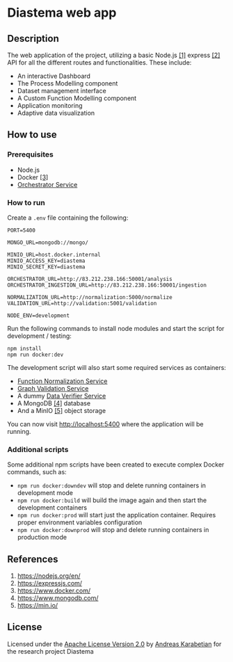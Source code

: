 # Diastema web app

## Description
The web application of the project, utilizing a basic Node.js [[1]](#1) express [[2]](#2) API for all the different routes and functionalities. These include:
- An interactive Dashboard
- The Process Modelling component
- Dataset management interface
- A Custom Function Modelling component
- Application monitoring
- Adaptive data visualization

## How to use

### Prerequisites
- Node.js
- Docker [[3]](#3)
- [Orchestrator Service](https://github.com/DIASTEMA-UPRC/orchestrator)

### How to run

Create a `.env` file containing the following:

```
PORT=5400

MONGO_URL=mongodb://mongo/

MINIO_URL=host.docker.internal
MINIO_ACCESS_KEY=diastema
MINIO_SECRET_KEY=diastema

ORCHESTRATOR_URL=http://83.212.238.166:50001/analysis
ORCHESTRATOR_INGESTION_URL=http://83.212.238.166:50001/ingestion

NORMALIZATION_URL=http://normalization:5000/normalize
VALIDATION_URL=http://validation:5001/validation

NODE_ENV=development
```

Run the following commands to install node modules and start the script for development / testing:
```
npm install
npm run docker:dev
```

The development script will also start some required services as containers:
- [Function Normalization Service](https://github.com/DIASTEMA-UPRC/complex-function-normalization)
- [Graph Validation Service](https://github.com/DIASTEMA-UPRC/graph-validation-service)
- A dummy [Data Verifier Service](https://github.com/DIASTEMA-UPRC/data-verifier)
- A MongoDB [[4]](#4) database
- And a MinIO [[5]](#5) object storage

You can now visit [http://localhost:5400](http://localhost:5400) where the application will be running.

### Additional scripts

Some additional npm scripts have been created to execute complex Docker commands, such as:
- `npm run docker:downdev` will stop and delete running containers in development mode
- `npm run docker:build` will build the image again and then start the development containers
- `npm run docker:prod` will start just the application container. Requires proper environment variables configuration
- `npm run docker:downprod` will stop and delete running containers in production mode

## References
1. <a id="1">https://nodejs.org/en/</a>
2. <a id="2">https://expressjs.com/</a>
3. <a id="3">https://www.docker.com/</a>
4. <a id="4">https://www.mongodb.com/</a>
5. <a id="5">https://min.io/</a>

## License
Licensed under the [Apache License Version 2.0](LICENSE) by [Andreas Karabetian](https://github.com/adreaskar) for the research project Diastema
